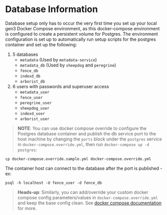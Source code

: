 # Database Information

Database setup only has to occur the very first time you set up your local gen3 Docker Compose environment, as this docker-compose environment is configured to create a persistent volume for Postgres. The environment configuration is set up to automatically run setup scripts for the postgres container and set up the following:
  1. 5 databases
      - `metadata` (Used by `metadata-service`)
      - `metadata_db` (Used by `sheepdog` and `peregrine`)
      - `fence_db`
      - `indexd_db`
      - `arborist_db`
  2. 6 users with passwords and superuser access
      - `metadata_user`
      - `fence_user`
      - `peregrine_user`
      - `sheepdog_user`
      - `indexd_user`
      - `arborist_user`

> **NOTE**: You can use docker compose override to configure the Postgres database container and publish the db service port to the host machine by changing the `ports` block under the `postgres` service in `docker-compose.override.yml`, then run `docker-compose up -d postgres`:
```
cp docker-compose.override.sample.yml docker-compose.override.yml
```
The container host can connect to the database after the port is published - ex:
```
psql -h localhost -U fence_user -d fence_db
```

> **Heads-up**: Similarly, you can add/override your custom docker compose config parameters/values in `docker-compose.override.yml` and keep the base config clean. See [docker compose documentation](https://docs.docker.com/compose/extends/) for more.

